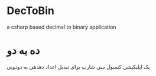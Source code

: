 # DecToBin
a csharp based decimal to binary application
# ده به دو
یک اپلیکیشن کنسول سی شارپ برای تبدیل اعداد دهدهی به دودویی
